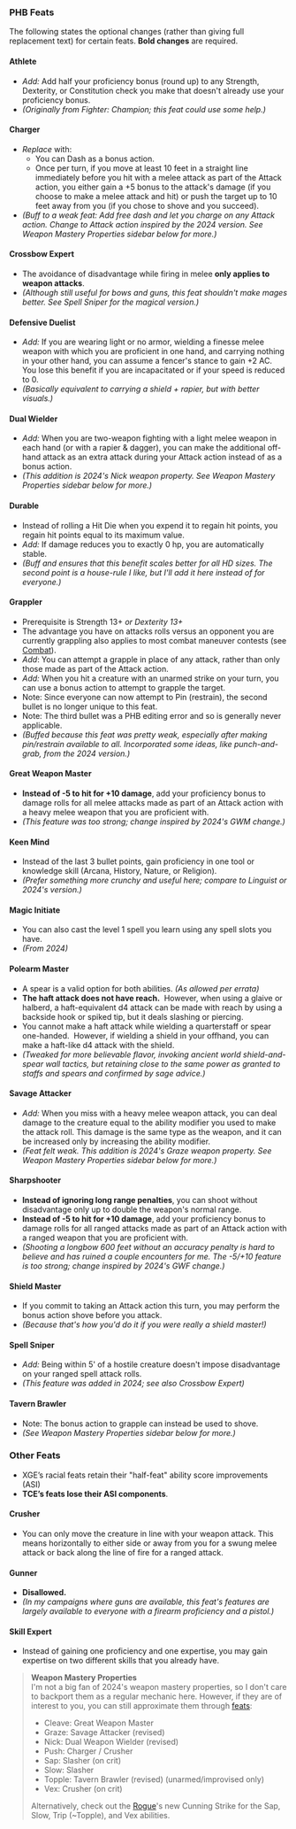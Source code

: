 
### PHB Feats

The following states the optional changes (rather than giving full replacement text) for certain feats.  **Bold changes** are required.

#### Athlete

* *Add:* Add half your proficiency bonus (round up) to any Strength, Dexterity, or Constitution check you make that doesn't already use your proficiency bonus.
* *(Originally from Fighter: Champion; this feat could use some help.)*

#### Charger

+ *Replace* with: 
	+ You can Dash as a bonus action.
	+ Once per turn, if you move at least 10 feet in a straight line immediately before you hit with a melee attack as part of the Attack action, you either gain a +5 bonus to the attack's damage (if you choose to make a melee attack and hit) or push the target up to 10 feet away from you (if you chose to shove and you succeed).
+ *(Buff to a weak feat: Add free dash and let you charge on any Attack action.  Change to Attack action inspired by the 2024 version. See Weapon Mastery Properties sidebar below for more.)* 

#### Crossbow Expert

* The avoidance of disadvantage while firing in melee **only applies to weapon attacks**.
* *(Although still useful for bows and guns, this feat shouldn't make mages better. See Spell Sniper for the magical version.)*

#### Defensive Duelist

* *Add:* If you are wearing light or no armor, wielding a finesse melee weapon with which you are proficient in one hand, and carrying nothing in your other hand, you can assume a fencer's stance to gain +2 AC. You lose this benefit if you are incapacitated or if your speed is reduced to 0.
* *(Basically equivalent to carrying a shield + rapier, but with better visuals.)*

#### Dual Wielder

* *Add:* When you are two-weapon fighting with a light melee weapon in each hand (or with a rapier & dagger), you can make the additional off-hand attack as an extra attack during your Attack action instead of as a bonus action.
* *(This addition is 2024's Nick weapon property. See Weapon Mastery Properties sidebar below for more.)*

#### Durable

* Instead of rolling a Hit Die when you expend it to regain hit points, you regain hit points equal to its maximum value. 
* *Add:* If damage reduces you to exactly 0 hp, you are automatically stable.
* *(Buff and ensures that this benefit scales better for all HD sizes. The second point is a house-rule I like, but I'll add it here instead of for everyone.)*

#### Grappler

* Prerequisite is Strength 13+ *or Dexterity 13+*
* The advantage you have on attacks rolls versus an opponent you are currently grappling also applies to most combat maneuver contests (see [Combat](Combat.md)).
* *Add*: You can attempt a grapple in place of any attack, rather than only those made as part of the Attack action.
* *Add:* When you hit a creature with an unarmed strike on your turn, you can use a bonus action to attempt to grapple the target.
* Note: Since everyone can now attempt to Pin (restrain), the second bullet is no longer unique to this feat.
* Note: The third bullet was a PHB editing error and so is generally never applicable.
* *(Buffed because this feat was pretty weak, especially after making pin/restrain available to all. Incorporated some ideas, like punch-and-grab, from the 2024 version.)*

#### Great Weapon Master

* **Instead of -5 to hit for +10 damage**, add your proficiency bonus to damage rolls for all melee attacks made as part of an Attack action with a heavy melee weapon that you are proficient with. 
* *(This feature was too strong; change inspired by 2024's GWM change.)*

#### Keen Mind

* Instead of the last 3 bullet points, gain proficiency in one tool or knowledge skill (Arcana, History, Nature, or Religion). 
* *(Prefer something more crunchy and useful here; compare to Linguist or 2024's version.)*

#### Magic Initiate

+ You can also cast the level 1 spell you learn using any spell slots you have.
+ *(From 2024)*

#### Polearm Master

- A spear is a valid option for both abilities. *(As allowed per errata)* 
- **The haft attack does not have reach.**  However, when using a glaive or halberd, a haft-equivalent d4 attack can be made with reach by using a backside hook or spiked tip, but it deals slashing or piercing.
- You cannot make a haft attack while wielding a quarterstaff or spear one-handed.  However, if wielding a shield in your offhand, you can make a haft-like d4 attack with the shield. 
- *(Tweaked for more believable flavor, invoking ancient world shield-and-spear wall tactics, but retaining close to the same power as granted to staffs and spears and confirmed by sage advice.)*

#### Savage Attacker

* *Add:* When you miss with a heavy melee weapon attack, you can deal damage to the creature equal to the ability modifier you used to make the attack roll. This damage is the same type as the weapon, and it can be increased only by increasing the ability modifier.
* *(Feat felt weak. This addition is 2024's Graze weapon property. See Weapon Mastery Properties sidebar below for more.)*

#### Sharpshooter

* **Instead of ignoring long range penalties**, you can shoot without disadvantage only up to double the weapon's normal range.
* **Instead of -5 to hit for +10 damage**, add your proficiency bonus to damage rolls for all ranged attacks made as part of an Attack action with a ranged weapon that you are proficient with. 
* *(Shooting a longbow 600 feet without an accuracy penalty is hard to believe and has ruined a couple encounters for me. The -5/+10 feature is too strong; change inspired by 2024's GWF change.)*

#### Shield Master

* If you commit to taking an Attack action this turn, you may perform the bonus action shove before you attack.
* *(Because that's how you'd do it if you were really a shield master!)*

#### Spell Sniper

* *Add:* Being within 5' of a hostile creature doesn't impose disadvantage on your ranged spell attack rolls.  
* *(This feature was added in 2024; see also Crossbow Expert)*

#### Tavern Brawler

* Note: The bonus action to grapple can instead be used to shove.
* *(See Weapon Mastery Properties sidebar below for more.)*


### Other Feats

* XGE’s racial feats retain their "half-feat" ability score improvements (ASI)
* **TCE’s feats lose their ASI components**.

#### Crusher

* You can only move the creature in line with your weapon attack. This means horizontally to either side or away from you for a swung melee attack or back along the line of fire for a ranged attack.

#### Gunner

* **Disallowed.**
* *(In my campaigns where guns are available, this feat's features are largely available to everyone with a firearm proficiency and a pistol.)*

#### Skill Expert

* Instead of gaining one proficiency and one expertise, you may gain expertise on two different skills that you already have.


> **Weapon Mastery Properties**  
> I'm not a big fan of 2024's weapon mastery properties, so I don't care to backport them as a regular mechanic here. However, if they are of interest to you, you can still approximate them through [feats](Feats):
> 
> * Cleave: Great Weapon Master
> * Graze: Savage Attacker (revised)
> * Nick: Dual Weapon Wielder (revised)
> * Push: Charger / Crusher
> * Sap: Slasher (on crit)
> * Slow: Slasher
> * Topple: Tavern Brawler (revised) (unarmed/improvised only)
> * Vex: Crusher (on crit)
>   
> Alternatively, check out the [Rogue](Classes.md)'s new Cunning Strike for the Sap, Slow, Trip (~Topple), and Vex abilities.

